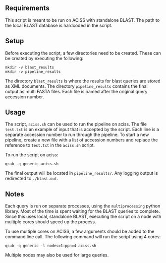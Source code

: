 ## Requirements

This script is meant to be run on ACISS with standalone BLAST. The path to the local BLAST database is hardcoded in the script.

## Setup

Before executing the script, a few directories need to be created. These can be created by executing the following:

```
mkdir -v blast_results
mkdir -v pipeline_results
```

The directory `blast_results` is where the results for blast queries are stored as XML documents. The directory `pipeline_results` contains the final output as multi FASTA files. Each file is named after the original query accession number.

## Usage

The script, `aciss.sh` can be used to run the pipeline on aciss. The file `test.txt` is an example of input that is accepted by the script. Each line is a separate accession number to run through the pipeline. To start a new pipeline, create a new file with a list of accession numbers and replace the reference to `test.txt` in the `aciss.sh` script.

To run the script on aciss:

```
qsub -q generic aciss.sh
```

The final output will be located in `pipeline_results/`. Any logging output is redirected to `./blast.out`.

## Notes

Each query is run on separate processes, using the `multiprocessing` python library. Most of the time is spent waiting for the BLAST queries to complete. Since this uses local, standalone BLAST, executing the script on a node with multiple cores should speed up the process.   

To use multiple cores on ACISS, a few arguments should be added to the command line call. The following command will run the script using 4 cores:

```
qsub -q generic -l nodes=1:ppn=4 aciss.sh
```

Multiple nodes may also be used for large queries.
